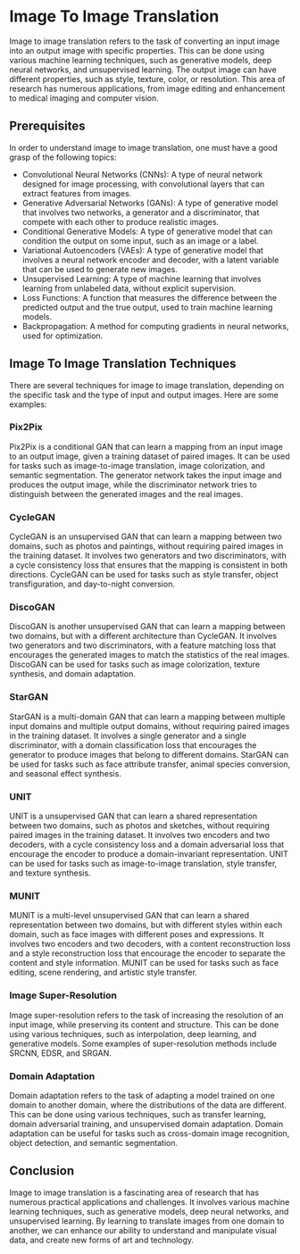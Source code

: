 # Image To Image Translation

Image to image translation refers to the task of converting an input image into an output image with specific properties. This can be done using various machine learning techniques, such as generative models, deep neural networks, and unsupervised learning. The output image can have different properties, such as style, texture, color, or resolution. This area of research has numerous applications, from image editing and enhancement to medical imaging and computer vision.

## Prerequisites

In order to understand image to image translation, one must have a good grasp of the following topics:

- Convolutional Neural Networks (CNNs): A type of neural network designed for image processing, with convolutional layers that can extract features from images.
- Generative Adversarial Networks (GANs): A type of generative model that involves two networks, a generator and a discriminator, that compete with each other to produce realistic images.
- Conditional Generative Models: A type of generative model that can condition the output on some input, such as an image or a label.
- Variational Autoencoders (VAEs): A type of generative model that involves a neural network encoder and decoder, with a latent variable that can be used to generate new images.
- Unsupervised Learning: A type of machine learning that involves learning from unlabeled data, without explicit supervision.
- Loss Functions: A function that measures the difference between the predicted output and the true output, used to train machine learning models.
- Backpropagation: A method for computing gradients in neural networks, used for optimization.

## Image To Image Translation Techniques

There are several techniques for image to image translation, depending on the specific task and the type of input and output images. Here are some examples:

### Pix2Pix

Pix2Pix is a conditional GAN that can learn a mapping from an input image to an output image, given a training dataset of paired images. It can be used for tasks such as image-to-image translation, image colorization, and semantic segmentation. The generator network takes the input image and produces the output image, while the discriminator network tries to distinguish between the generated images and the real images.

### CycleGAN

CycleGAN is an unsupervised GAN that can learn a mapping between two domains, such as photos and paintings, without requiring paired images in the training dataset. It involves two generators and two discriminators, with a cycle consistency loss that ensures that the mapping is consistent in both directions. CycleGAN can be used for tasks such as style transfer, object transfiguration, and day-to-night conversion.

### DiscoGAN

DiscoGAN is another unsupervised GAN that can learn a mapping between two domains, but with a different architecture than CycleGAN. It involves two generators and two discriminators, with a feature matching loss that encourages the generated images to match the statistics of the real images. DiscoGAN can be used for tasks such as image colorization, texture synthesis, and domain adaptation.

### StarGAN

StarGAN is a multi-domain GAN that can learn a mapping between multiple input domains and multiple output domains, without requiring paired images in the training dataset. It involves a single generator and a single discriminator, with a domain classification loss that encourages the generator to produce images that belong to different domains. StarGAN can be used for tasks such as face attribute transfer, animal species conversion, and seasonal effect synthesis.

### UNIT

UNIT is a unsupervised GAN that can learn a shared representation between two domains, such as photos and sketches, without requiring paired images in the training dataset. It involves two encoders and two decoders, with a cycle consistency loss and a domain adversarial loss that encourage the encoder to produce a domain-invariant representation. UNIT can be used for tasks such as image-to-image translation, style transfer, and texture synthesis.

### MUNIT

MUNIT is a multi-level unsupervised GAN that can learn a shared representation between two domains, but with different styles within each domain, such as face images with different poses and expressions. It involves two encoders and two decoders, with a content reconstruction loss and a style reconstruction loss that encourage the encoder to separate the content and style information. MUNIT can be used for tasks such as face editing, scene rendering, and artistic style transfer.

### Image Super-Resolution

Image super-resolution refers to the task of increasing the resolution of an input image, while preserving its content and structure. This can be done using various techniques, such as interpolation, deep learning, and generative models. Some examples of super-resolution methods include SRCNN, EDSR, and SRGAN.

### Domain Adaptation

Domain adaptation refers to the task of adapting a model trained on one domain to another domain, where the distributions of the data are different. This can be done using various techniques, such as transfer learning, domain adversarial training, and unsupervised domain adaptation. Domain adaptation can be useful for tasks such as cross-domain image recognition, object detection, and semantic segmentation.

## Conclusion

Image to image translation is a fascinating area of research that has numerous practical applications and challenges. It involves various machine learning techniques, such as generative models, deep neural networks, and unsupervised learning. By learning to translate images from one domain to another, we can enhance our ability to understand and manipulate visual data, and create new forms of art and technology.
